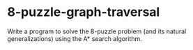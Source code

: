 # 8-puzzle-graph-traversal
Write a program to solve the 8-puzzle problem (and its natural generalizations) using the A* search algorithm.
